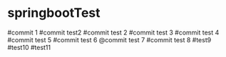 # springbootTest
#commit 1
#commit test2
#commit test 2
#commit test 3
#commit test 4
#commit test 5
#commit test 6
@commit test 7
#commit test 8
#test9
#test10
#test11
